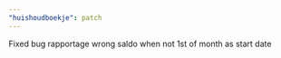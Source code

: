 ```yaml
---
"huishoudboekje": patch
---
```


Fixed bug rapportage wrong saldo when not 1st of month as start date
